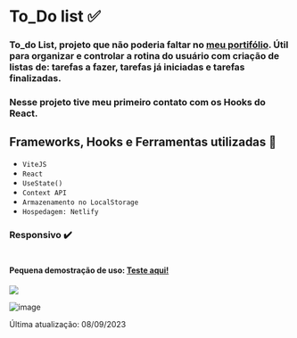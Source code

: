 # To_Do list ✅

### To_do List, projeto que não poderia faltar no [meu portifólio](https://renatakarolina.vercel.app/). Útil para organizar e controlar a rotina do usuário com criação de listas de: tarefas a fazer, tarefas já iniciadas e tarefas finalizadas.

### Nesse projeto tive meu primeiro contato com os Hooks do React.

## Frameworks, Hooks e Ferramentas utilizadas 🔨

- `ViteJS`
- `React`
- `UseState()`
- `Context API`
- `Armazenamento no LocalStorage`
- `Hospedagem: Netlify`

### Responsivo ✔️
#

#### Pequena demostração de uso: [Teste aqui!](https://minhastarefasapp.netlify.app/)

<img src="./images/todo_list.gif" width={200} height={200}/>

![image](https://github.com/renatarko/to_do_app/assets/106983293/6e934ec1-c746-4f1c-b884-3492e0badc4a)

Última atualização: 08/09/2023




